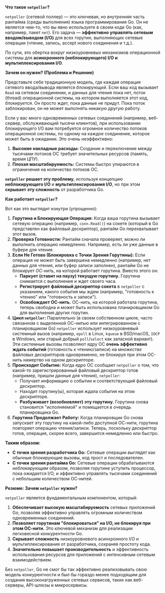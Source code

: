 **Что такое `netpoller`?**

`netpoller` (сетевой поллер) — это ключевая, но *внутренняя* часть рантайма (среды выполнения) языка программирования Go. Он не является чем-то, что вы явно используете в своем коде Go (как, например, пакет `net`). Его задача — **эффективно управлять сетевым вводом/выводом (I/O)** для всех горутин, выполняющих сетевые операции (чтение, запись, accept нового соединения и т.д.).

По сути, это обертка вокруг низкоуровневых механизмов операционной системы для **асинхронного (неблокирующего) I/O и мультиплексирования I/O**.

**Зачем он нужен? (Проблема и Решение)**

Представьте себе традиционную модель, где каждая операция сетевого ввода/вывода является *блокирующей*. Если ваш код вызывает `Read` на сетевом соединении, и данных для чтения пока нет, поток (thread) операционной системы, на котором выполняется этот код, *блокируется*. Он просто ждет, пока данные не придут. Пока поток заблокирован, он не может выполнять никакую другую работу.

Если у вас много одновременных сетевых соединений (например, веб-сервер, обслуживающий тысячи клиентов), при использовании блокирующего I/O вам потребуется огромное количество потоков операционной системы, по одному на каждое соединение, которое может быть в ожидании. Это очень неэффективно:

1.  **Высокие накладные расходы:** Создание и переключение между тысячами потоков ОС требует значительных ресурсов (память, время ЦПУ).
2.  **Плохая масштабируемость:** Системы быстро упираются в ограничения на количество потоков ОС.

**`netpoller` решает эту проблему**, используя концепцию **неблокирующего I/O** и **мультиплексирования I/O**, но при этом **скрывает эту сложность** от разработчика Go.

**Как работает `netpoller`?**

Вот как это выглядит изнутри (упрощенно):

1.  **Горутина и Блокирующая Операция:** Когда ваша горутина вызывает сетевую операцию (например, `conn.Read()`) на сокете (который в Go представлен как файловый дескриптор), рантайм Go перехватывает этот вызов.
2.  **Проверка Готовности:** Рантайм сначала проверяет, можно ли выполнить операцию немедленно. Например, есть ли уже данные в буфере для чтения.
3.  **Если Не Готово (Блокировка с Точки Зрения Горутины):** Если операция *не* может быть завершена немедленно (например, нет данных для чтения, или буфер записи заполнен), рантайм Go не блокирует *ОС-нить*, на которой работает горутина. Вместо этого он:
    *   **Паркует (ставит на паузу) текущую горутину.** Горутина снимается с выполнения и ждет своего часа.
    *   **Регистрирует файловый дескриптор сокета** в `netpoller` с указанием, какого события мы ждем (например, "готовность к чтению" или "готовность к записи").
    *   **Освобождает ОС-нить.** ОС-нить, на которой работала горутина, теперь свободна и может быть использована планировщиком Go для выполнения *других* горутин.
4.  **Цикл `netpoller`:** Параллельно (в своем собственном цикле, часто связанном с выделенной ОС-нитью или интегрированном с планировщиком Go) `netpoller` использует низкоуровневый системный вызов (например, `epoll` в Linux, `kqueue` в BSD/macOS, `IOCP` в Windows, или старый добрый `poll`/`select` как запасной вариант). Эти системные вызовы позволяют ядру ОС **очень эффективно ждать событий** (готовность к чтению/записи) на *множестве* файловых дескрипторов одновременно, не блокируя при этом ОС-нить намертво на одном дескрипторе.
5.  **Происходит Событие:** Когда ядро ОС сообщает `netpoller` о том, что какой-то зарегистрированный файловый дескриптор готов (например, пришли данные для чтения), `netpoller`:
    *   Получает информацию о событии и соответствующий файловый дескриптор.
    *   Находит горутину(ы), которая ждала события на этом дескрипторе.
    *   **Разбуживает (возобновляет) эту горутину.** Горутина снова становится "исполняемой" и помещается в очередь планировщика Go.
6.  **Горутина Продолжает Работу:** Когда планировщик Go снова запускает эту горутину на какой-либо доступной ОС-нити, горутина повторяет операцию чтения/записи. Теперь, поскольку дескриптор готов, операция, скорее всего, завершится немедленно или быстро.

**Таким образом:**

*   **С точки зрения разработчика Go:** Сетевые операции *выглядят* как обычные блокирующие вызовы, код прост и последователен.
*   **С точки зрения рантайма Go:** Сетевые операции обрабатываются *неблокирующим* образом, позволяя горутине уступить процессор, пока ожидается I/O, и эффективно управлять тысячами соединений с небольшим количеством ОС-нитей.

**Резюме: Зачем `netpoller` нужен?**

`netpoller` является фундаментальным компонентом, который:

1.  **Обеспечивает высокую масштабируемость** сетевых приложений Go, позволяя эффективно управлять огромным количеством одновременных соединений.
2.  **Позволяет горутинам "блокироваться" на I/O, не блокируя при этом ОС-нити.** Это ключевой механизм для реализации легковесной конкурентности Go.
3.  **Скрывает сложность** низкоуровневого асинхронного I/O и мультиплексирования от разработчика, сохраняя простоту кода.
4.  **Значительно повышает производительность** и эффективность использования ресурсов для приложений с интенсивным сетевым взаимодействием.

Без `netpoller`, Go не смог бы так эффективно реализовывать свою модель конкурентности и был бы гораздо менее подходящим для создания высоконагруженных сетевых сервисов, таких как веб-серверы, API-шлюзы и микросервисы.